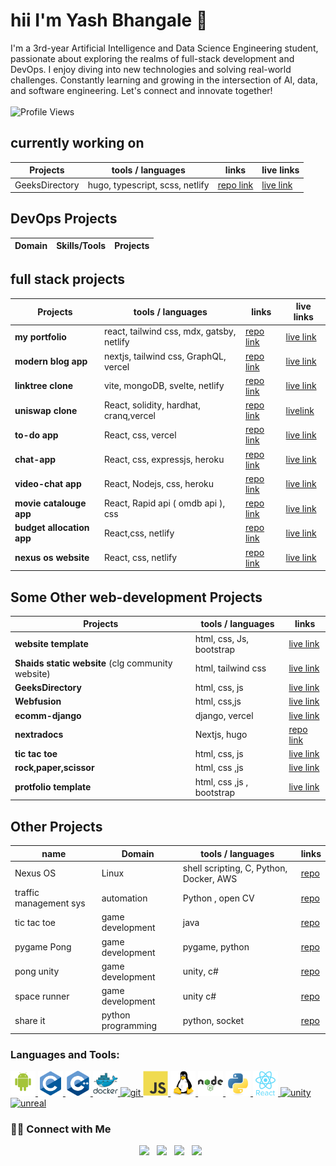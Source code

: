 # hii I'm Yash Bhangale <span class="wave">👋</span>
I'm a 3rd-year Artificial Intelligence and Data Science Engineering student, passionate about exploring the realms of full-stack development and DevOps. I enjoy diving into new technologies and solving real-world challenges. Constantly learning and growing in the intersection of AI, data, and software engineering. Let's connect and innovate together!
<br>
<br>
![Profile Views](https://komarev.com/ghpvc/?username=yashbhangale)

## currently working on 

| Projects                  | tools / languages                         | links                                                               | live links                                                | 
| ------------------------- | ----------------------------------------- | ------------------------------------------------------------------  | --------------------------------------------------------- |
| GeeksDirectory            | hugo, typescript, scss, netlify           | [repo link](https://github.com/yashbhangale/geeksdirhugo)           | [live link](https://geeksdirectory.netlify.app/)          |

## DevOps Projects
| Domain                       | Skills/Tools                                   | Projects                                                             
|------------------------------|------------------------------------------------|---------------------------------------------------------------------





## full stack projects

| Projects                  | tools / languages                         | links                                                               | live links                                                | 
| ------------------------- | ----------------------------------------- | ------------------------------------------------------------------  | --------------------------------------------------------- |
| **my portfolio**          | react, tailwind css, mdx, gatsby, netlify | [repo link](https://github.com/yashbhangale/yashbhangale.github.io) |[live link](https://yashbhangale.github.io/)                      |
| **modern blog app**       | nextjs, tailwind css, GraphQL, vercel     | [repo link](https://github.com/yashbhangale/modernblog_app)         |[live link](https://modernblog-app.vercel.app/)            |
| **linktree clone**        | vite, mongoDB, svelte, netlify            | [repo link](https://github.com/yashbhangale/my-linktree)            |[live link](https://yashbhangale.netlify.app/)             |
| **uniswap clone**         | React, solidity, hardhat, cranq,vercel    | [repo link](https://github.com/yashbhangale/Cryptway_swap)          |[livelink](https://github.com/yashbhangale/Cryptway_swap)  |
| **to-do app**             | React, css, vercel                        | [repo link](https://github.com/yashbhangale/react-todo-app)         |[live link](http://react-todo-app-seven-bay.vercel.app/)   |
| **chat-app**              | React, css, expressjs, heroku             | [repo link](https://github.com/yashbhangale/react-chat-app)         |[live link](https://yashuopreactchat-app.herokuapp.com/)   |
| **video-chat app**        | React, Nodejs, css, heroku                | [repo link](https://github.com/yashbhangale/basic_video_chat_app)   |[live link](https://simplevideocall.vercel.app/)           | 
| **movie catalouge app**   | React, Rapid api ( omdb api ), css        | [repo link](https://github.com/yashbhangale/simple_movie_catalogue) |[live link](https://simplevideocall.vercel.app/)           | 
| **budget allocation app** | React,css, netlify                        | [repo link](https://github.com/yashbhangale/Budget-allocation)      | [live link](https://budgetallocation.netlify.app/)        |  
| **nexus os website**      | React, css, netlify                       | [repo link](https://github.com/yashbhangale/nexusos)                | [live link](https://nexusos.org.in/)                      |

## Some Other web-development Projects

| Projects | tools / languages | links |
|----------|-------------------|------ |
| **website template** | html, css, Js, bootstrap | [live link](https://github.com/yashbhangale/cyber-guy-website-template) |
| **Shaids static website** (clg community website) | html, tailwind css | [live link](https://github.com/yashbhangale/shaids-static) |
| **GeeksDirectory** | html, css, js | [live link](https://yashbhangale.github.io/Geeksdirectory/) |
| **Webfusion** | html, css,js | [live link](https://github.com/yashbhangale/WebFusion) |
| **ecomm-django** | django, vercel | [live link](https://github.com/yashbhangale/ecomm-django) |
| **nextradocs** | Nextjs, hugo | [repo link](https://github.com/yashbhangale/nextradocs) |
| **tic tac toe** | html, css, js | [live link](https://yashbhangale.github.io/tic-tac-toe/) |
| **rock,paper,scissor** | html, css ,js | [live link](https://yashbhangale.github.io/Rock-paper_and_scissor/) |
| **protfolio template** | html, css ,js , bootstrap | [live link](https://yashbhangale.github.io/portfolio_templet/) |

## Other Projects

| name  | Domain | tools / languages | links|
|-------|--------|-------------------|------|
|Nexus OS| Linux | shell scripting, C, Python, Docker, AWS | [repo](https://github.com/yashbhangale/nexusos)
|traffic management sys |automation| Python , open CV | [repo](https://github.com/yashbhangale/traffic-management-system)
|tic tac toe |game development| java | [repo](https://github.com/yashbhangale/tiktactoe_java)
|pygame Pong |game development|pygame, python | [repo](https://github.com/yashbhangale/Pygame_pong)
|pong unity |game development|unity, c# | [repo](https://github.com/yashbhangale/pong_unity)
| space runner |game development| unity c# | [repo](https://github.com/yashbhangale/spacerunner_unity)
| share it | python programming | python, socket| [repo](https://github.com/yashbhangale/share-it-using-python)



<h3 align="left">Languages and Tools:</h3>
<p align="left"> <a href="https://developer.android.com" target="_blank" rel="noreferrer"> <img src="https://raw.githubusercontent.com/devicons/devicon/master/icons/android/android-original-wordmark.svg" alt="android" width="40" height="40"/> </a>  <a href="https://www.cprogramming.com/" target="_blank" rel="noreferrer"> <img src="https://raw.githubusercontent.com/devicons/devicon/master/icons/c/c-original.svg" alt="c" width="40" height="40"/> </a> <a href="https://www.w3schools.com/cpp/" target="_blank" rel="noreferrer"> <img src="https://raw.githubusercontent.com/devicons/devicon/master/icons/cplusplus/cplusplus-original.svg" alt="cplusplus" width="40" height="40"/> </a>  <a href="https://www.docker.com/" target="_blank" rel="noreferrer"> <img src="https://raw.githubusercontent.com/devicons/devicon/master/icons/docker/docker-original-wordmark.svg" alt="docker" width="40" height="40"/> </a> <a href="https://git-scm.com/" target="_blank" rel="noreferrer"> <img src="https://www.vectorlogo.zone/logos/git-scm/git-scm-icon.svg" alt="git" width="40" height="40"/> </a>  <a href="https://developer.mozilla.org/en-US/docs/Web/JavaScript" target="_blank" rel="noreferrer"> <img src="https://raw.githubusercontent.com/devicons/devicon/master/icons/javascript/javascript-original.svg" alt="javascript" width="40" height="40"/> </a> <a href="https://www.linux.org/" target="_blank" rel="noreferrer"> <img src="https://raw.githubusercontent.com/devicons/devicon/master/icons/linux/linux-original.svg" alt="linux" width="40" height="40"/> </a> <a href="https://nodejs.org" target="_blank" rel="noreferrer"> <img src="https://raw.githubusercontent.com/devicons/devicon/master/icons/nodejs/nodejs-original-wordmark.svg" alt="nodejs" width="40" height="40"/> </a> <a href="https://www.python.org" target="_blank" rel="noreferrer"> <img src="https://raw.githubusercontent.com/devicons/devicon/master/icons/python/python-original.svg" alt="python" width="40" height="40"/> </a> <a href="https://reactjs.org/" target="_blank" rel="noreferrer"> <img src="https://raw.githubusercontent.com/devicons/devicon/master/icons/react/react-original-wordmark.svg" alt="react" width="40" height="40"/> </a> <a href="https://unity.com/" target="_blank" rel="noreferrer"> <img src="https://www.vectorlogo.zone/logos/unity3d/unity3d-icon.svg" alt="unity" width="40" height="40"/> </a> <a href="https://unrealengine.com/" target="_blank" rel="noreferrer"> <img src="https://raw.githubusercontent.com/kenangundogan/fontisto/036b7eca71aab1bef8e6a0518f7329f13ed62f6b/icons/svg/brand/unreal-engine.svg" alt="unreal" width="40" height="40"/> </a> </p>







<h3> 🤝🏻 Connect with Me </h3>
<p align="center">
&nbsp; <a href="https://www.instagram.com/__itsyash/" target="_blank" rel="noopener noreferrer"><img src="https://img.icons8.com/nolan/64/instagram-new.png" width="50" /></a>  
&nbsp; <a href="mailto:yashbhangale9@gmail.com" target="_blank" rel="noopener noreferrer"><img src="https://img.icons8.com/nolan/64/new-post.png"  width="50" /></a>
&nbsp; <a href="https://twitter.com/archuser69" target="_blank" rel="noopener noreferrer"><img src="https://img.icons8.com/nolan/64/x.png" width="50" /></a>
  &nbsp; <a href="https://www.linkedin.com/in/yashbhangale/" target="_blank" rel="noopener noreferrer"><img src="https://img.icons8.com/nolan/64/linkedin.png" width="50" /></a>
